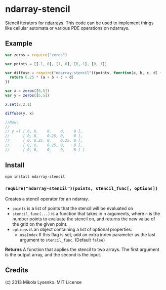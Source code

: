 ndarray-stencil
===============
Stencil iterators for [ndarrays](https://github.com/mikolalysenko/ndarray).  This code can be used to implement things like cellular automata or various PDE operations on ndarrays.

## Example

```javascript
var zeros = require("zeros")

var points = [[-1, 0], [1, 0], [0,-1], [0, 1]]

var diffuse = require("ndarray-stencil")(points, function(a, b, c, d) {
  return 0.25 * (a + b + c + d)
})

var x = zeros([5,5])
var y = zeros([5,5])

x.set(2,2,1)

diffuse(y, x)

//Now:
//
// y =[ [ 0, 0,    0,    0,    0 ],
//      [ 0, 0,    0.25, 0,    0 ],
//      [ 0, 0.25, 0,    0.25, 0 ],
//      [ 0, 0,    0.25, 0,    0 ],
//      [ 0, 0,    0,    0,    0 ] ]
```

## Install

```sh
npm install ndarray-stencil
```

### `require("ndarray-stencil")(points, stencil_func[, options])`
Creates a stencil operator for an ndarray.  

* `points` is a list of points that the stencil will be evaluated on
* `stencil_func(...)` is a function that takes in n arguments, where `n` is the number points to evaluate the stencil on, and returns the new value of the grid on the given point.
* `options` is an object containing a list of optional properties:
    + `useIndex` If this flag is set, add an extra index parameter as the last argument to `stencil_func`.  (Default `false`)

**Returns** A function that applies the stencil to two arrays.  The first argument is the output array, and the second is the input.

## Credits
(c) 2013 Mikola Lysenko. MIT License
